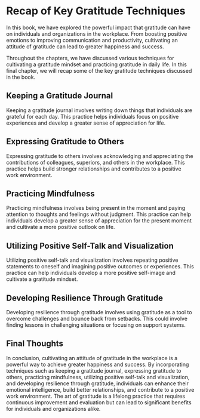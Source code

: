 Recap of Key Gratitude Techniques
=========================================================

In this book, we have explored the powerful impact that gratitude can have on individuals and organizations in the workplace. From boosting positive emotions to improving communication and productivity, cultivating an attitude of gratitude can lead to greater happiness and success.

Throughout the chapters, we have discussed various techniques for cultivating a gratitude mindset and practicing gratitude in daily life. In this final chapter, we will recap some of the key gratitude techniques discussed in the book.

Keeping a Gratitude Journal
---------------------------

Keeping a gratitude journal involves writing down things that individuals are grateful for each day. This practice helps individuals focus on positive experiences and develop a greater sense of appreciation for life.

Expressing Gratitude to Others
------------------------------

Expressing gratitude to others involves acknowledging and appreciating the contributions of colleagues, superiors, and others in the workplace. This practice helps build stronger relationships and contributes to a positive work environment.

Practicing Mindfulness
----------------------

Practicing mindfulness involves being present in the moment and paying attention to thoughts and feelings without judgment. This practice can help individuals develop a greater sense of appreciation for the present moment and cultivate a more positive outlook on life.

Utilizing Positive Self-Talk and Visualization
----------------------------------------------

Utilizing positive self-talk and visualization involves repeating positive statements to oneself and imagining positive outcomes or experiences. This practice can help individuals develop a more positive self-image and cultivate a gratitude mindset.

Developing Resilience Through Gratitude
---------------------------------------

Developing resilience through gratitude involves using gratitude as a tool to overcome challenges and bounce back from setbacks. This could involve finding lessons in challenging situations or focusing on support systems.

Final Thoughts
--------------

In conclusion, cultivating an attitude of gratitude in the workplace is a powerful way to achieve greater happiness and success. By incorporating techniques such as keeping a gratitude journal, expressing gratitude to others, practicing mindfulness, utilizing positive self-talk and visualization, and developing resilience through gratitude, individuals can enhance their emotional intelligence, build better relationships, and contribute to a positive work environment. The art of gratitude is a lifelong practice that requires continuous improvement and evaluation but can lead to significant benefits for individuals and organizations alike.
